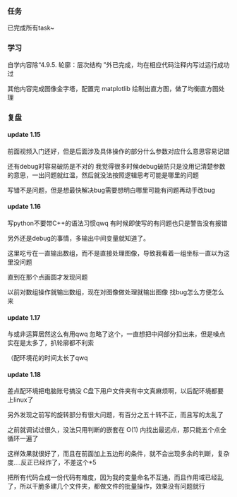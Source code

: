 ### 任务

已完成所有task~

### 学习

自学内容除“4.9.5. 轮廓：层次结构 ”外已完成，均在相应代码注释内写过运行成功过

其他内容完成图像金字塔，配置完 matplotlib 绘制出直方图，做了均衡直方图处理

### 复盘

#### update 1.15

前面视频入门还好，但是后面涉及具体操作的部分什么参数对应什么意思容易记错

还有debug时容易破防是不对的 我觉得很多时候debug破防只是没用记清楚参数的意思，一出问题就红温，然后就没法按照逻辑思考可能是哪里的问题

写错不是问题，但是想最快解决bug需要想明白哪里可能有问题再动手改bug

#### update 1.16

写python不要带C++的语法习惯qwq 有时候即使写的有问题也只是警告没有报错

另外还是debug的事情，多输出中间变量就知道了。

这里吃亏在一直输出数组，而不是直接处理图像，导致我看着一组坐标一直以为这里没问题

直到在那个点画圆才发现问题

以前对数组操作就输出数组，现在对图像做处理就输出图像 找bug怎么方便怎么来

#### update 1.17

与或非运算居然这么有用qwq 忽略了这个，一直想把中间部分扣出来，但是噪点实在是太多了，扒轮廓都不利索

（配环境花的时间太长了qwq

#### update 1.18

差点配环境把电脑账号搞没  C盘下用户文件夹有中文真麻烦啊，以后配环境都要上linux了

另外发现之前写的旋转部分有很大问题，有百分之五十转不正，而且写的太乱了

之前就调试过很久，没法只用判断的嵌套在 O(1) 内找出最远点，那只能五个点全循环一遍了

这样效果就很好了，而且在前面加上五边形的条件，就不会出现多余的判断，复杂度....反正已经炸了，不差这个*5

把所有代码合成一份代码有难度，因为我的变量命名不互通，而且作用域已经乱了，所以干脆多建几个文件夹，都做文件的批量操作，效果没有问题就行
